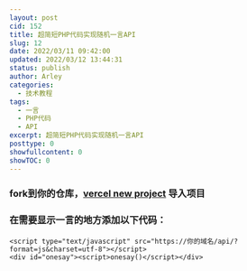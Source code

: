 ```yaml
---
layout: post
cid: 152
title: 超简短PHP代码实现随机一言API
slug: 12
date: 2022/03/11 09:42:00
updated: 2022/03/12 13:44:31
status: publish
author: Arley
categories:
  - 技术教程
tags:
  - 一言
  - PHP代码
  - API
excerpt: 超简短PHP代码实现随机一言API
posttype: 0
showfullcontent: 0
showTOC: 0
---
```



### fork到你的仓库，[vercel new project](https://vercel.com/new)  导入项目

### 在需要显示一言的地方添加以下代码：

    <script type="text/javascript" src="https://你的域名/api/?format=js&charset=utf-8"></script>
    <div id="onesay"><script>onesay()</script></div>
